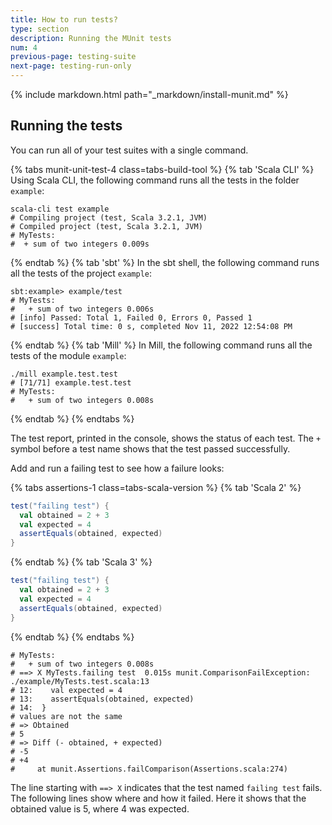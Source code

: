 ```yaml
---
title: How to run tests?
type: section
description: Running the MUnit tests
num: 4
previous-page: testing-suite
next-page: testing-run-only
---
```


{% include markdown.html path="_markdown/install-munit.md" %}

## Running the tests

You can run all of your test suites with a single command.

{% tabs munit-unit-test-4 class=tabs-build-tool %}
{% tab 'Scala CLI' %}
Using Scala CLI, the following command runs all the tests in the folder `example`:
```
scala-cli test example
# Compiling project (test, Scala 3.2.1, JVM)
# Compiled project (test, Scala 3.2.1, JVM)
# MyTests:
#  + sum of two integers 0.009s
```
{% endtab %}
{% tab 'sbt' %}
In the sbt shell, the following command runs all the tests of the project `example`:
```
sbt:example> example/test
# MyTests:
#   + sum of two integers 0.006s
# [info] Passed: Total 1, Failed 0, Errors 0, Passed 1
# [success] Total time: 0 s, completed Nov 11, 2022 12:54:08 PM
```
{% endtab %}
{% tab 'Mill' %}
In Mill, the following command runs all the tests of the module `example`:
```
./mill example.test.test
# [71/71] example.test.test
# MyTests:
#   + sum of two integers 0.008s
```
{% endtab %}
{% endtabs %}

The test report, printed in the console, shows the status of each test.
The `+` symbol before a test name shows that the test passed successfully.

Add and run a failing test to see how a failure looks:

{% tabs assertions-1 class=tabs-scala-version %}
{% tab 'Scala 2' %}
```scala
test("failing test") {
  val obtained = 2 + 3
  val expected = 4
  assertEquals(obtained, expected)
}
```
{% endtab %}
{% tab 'Scala 3' %}
```scala
test("failing test") {
  val obtained = 2 + 3
  val expected = 4
  assertEquals(obtained, expected)
}
```
{% endtab %}
{% endtabs %}

```
# MyTests:
#   + sum of two integers 0.008s
# ==> X MyTests.failing test  0.015s munit.ComparisonFailException: ./example/MyTests.test.scala:13
# 12:    val expected = 4
# 13:    assertEquals(obtained, expected)
# 14:  }
# values are not the same
# => Obtained
# 5
# => Diff (- obtained, + expected)
# -5
# +4
#     at munit.Assertions.failComparison(Assertions.scala:274)
```

The line starting with `==> X` indicates that the test named `failing test` fails.
The following lines show where and how it failed.
Here it shows that the obtained value is 5, where 4 was expected.
